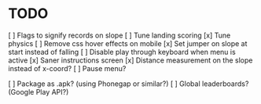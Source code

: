 TODO
====

[ ] Flags to signify records on slope
[ ] Tune landing scoring
[x] Tune physics
[ ] Remove css hover effects on mobile
[x] Set jumper on slope at start instead of falling
[ ] Disable play through keyboard when menu is active
[x] Saner instructions screen
[x] Distance measurement on the slope instead of x-coord?
[ ] Pause menu?

[ ] Package as .apk? (using Phonegap or similar?)
[ ] Global leaderboards? (Google Play API?)


